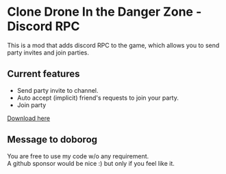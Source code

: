 ﻿# Clone Drone In the Danger Zone - Discord RPC

This is a mod that adds discord RPC to the game, which allows you to send party invites and join parties.

## Current features
- Send party invite to channel.
- Auto accept (implicit) friend's requests to join your party.
- Join party

[Download here](https://github.com/ArjixWasTaken/CDDZ-Discord-RPC/releases/latest)


## Message to doborog

You are free to use my code w/o any requirement. <br />
A github sponsor would be nice :) but only if you feel like it.
